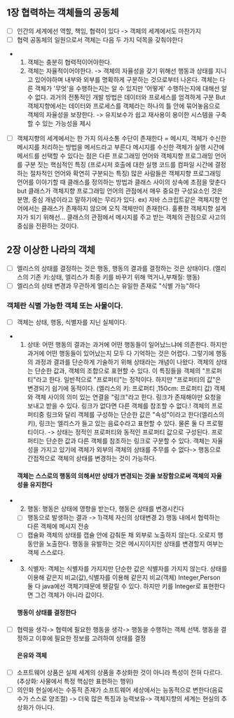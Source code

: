 # 
##  1장 협력하는 객체들의 공동체
   - [ ] 인간의 세계에선 역할, 책임, 협력이 있다 -> 객체의 세계에서도 마찬가지
   - [ ] 협력 공동체의 일원으로서 객체는 다음 두 가지 덕목을 갖춰야한다
   - 1. 객체는 충분히 협력적이어야한다.
     2. 객체는 자율적이어야한다. -> 객체의 자율성을 갖기 위해선 행동과 상태를 지니고 있어야하며  내부와 외부를 명확하게 구분하는 것으로부터 나온다.
     객체는 다른 객체가 '무엇'을 수행하는지는 알 수 있지만 '어떻게' 수행하는지에 대해선 알 수 없다.
     과거의 전통적인 개발 방법은 데이터와 프로세스를 엄격하게 구분 But 객체지향에서는 데이터와 프로세스를 객체라는 하나의 틀 안에 묶어놓음으로
     객체의 자율성을 보장한다. -> 유지보수가 쉽고 재사용이 용이한 시스템을 구축할 수 있는 가능성을 제시
   - [ ] 객체지향의 세계에서는 한 가지 의사소통 수단이 존재한다 = 메시지, 객체가 수신한 메시지를 처리하는 방법을 메서드라고 부른다 메시지를 수신한 객체가 실행 시간에 메서드를 선택할 수 있다는 점은 다른 프로그래밍 언어와 객체지향 프로그래밍 언어를 구분 짓는 핵심적인 특징 
     (프로시저 호출에 대한 실행 코드를 컴파일 시간에 결정하는 절차적인 언어와 확연히 구분되는 특징)
     많은 사람들은 객체지향 프로그래밍 언어를 이야기할 때 클래스를 정의하는 방법과 클래스 사이의 상속에 초점을 맞춘다
     but 클래스가 객체지향 프로그래밍 언어의 관점에서 매우 중요한 구성요소인 것은 분명, 중심 개념이라고 말하기에는 무리가 있다.
     ex) 자바 스크립트같은 객체지향 언어에서는 클래스가 존재하지 않으며 오직 객체만이 존재한다. 
     훌룡한 객체지향 설계자가 되기 위해선...
     클래스의 관점에서 메시지를 주고 받는 객체의 관점으로 사고의 중심을 전환하는 것이다.
## 2장 이상한 나라의 객체
   - [ ] 엘리스의 상태를 결정하는 것은 행동, 행동의 결과를 결정하는 것은 상태이다. (엘리스의 기존 키:상태, 엘리스가 최종 키를 바꾸기 위해 먹거나,부채질: 행동)
   - [ ] 엘리스의 상태 변경과 무관하게 엘리스는 유일한 존재로 "식별 가능"하다 
   ### 객체란 식별 가능한 객체 또는 사물이다.
   - [ ] 객체는 상태, 행동, 식별자를 지닌 실체이다.
   - 1. 상태: 어떤 행동의 결과는 과거에 어떤 행동들이 일어났느냐에 의존한다. 하지만 과거에 어떤 행동들이 있어났는지 모두 다 기억하는 것은 어렵다. 그렇기에 행동의 과정과 결과를
     단순하게 기술하기 위해 상태라는 개념이 나왔다. 
       객체의 상태는 단순한 값과, 객체의 조합으로 표현할 수 있다. 이 특징들을 객체의 "프로퍼티"라고 한다. 일반적으로 "프로퍼티"는 정적이다. 하지만
       "프로퍼티의 값"은 변경되기 쉽기에 동적이다. (엘리스의 키: 프로퍼티 ,150cm: 프로퍼티 값)
       객체와 객체 사이의 의미 있는 연결을 "링크"라고 한다. 링크가 존재해야만 요청을 보내고 받을 수 있다.
       링크가 없다면 다른 객체를 참조할 수 없다.!
       객체의 프로퍼티중 링크와 달리 객체를 구성하는 단순한 값은 "속성"이라고 한다(엘리스의 키), 링크는 엘리스가 들고 있는 음료수라고 표현할 수 있다. 물론 둘 다 프로펄티이다.
       -> 상태는 정적인 프로퍼티와 동적인 프로퍼티 값으로 구성된다. 프로퍼티는 단순한 값과 다른 객체를 참조하는 링크로 구분할 수 있다.
       객체는 자율성을 가지고 있기에 객체가 외부의 객체의 상태를 주무를 수 없다-> 행동으로 간접적으로 객체의 상태를 변경하는 것이 가능하다. 
     #### 객체는 스스로의 행동의 의해서만 상태가 변경되는 것을 보장함으로써 객체의 자율성을 유지한다
   - 2. 행동: 행동은 상태에 영향을 받는다, 행동은 상태를 변경시킨다
      - [ ] 행동으로 발생하는 결과 -> 1)객체 자신의 상태변경 2) 행동 내에서 협력하는 다른 객체에 메시지 전송
      - [ ] 캡슐화
       객체의 상태를 캡슐 안에 감춰둔 채 외부로 노출하지 않는다. 오로지 행동만을 노출한다.  행동을 유발하는 것은 메시지이지만 상태를 변경할지 여부는 객체 스스로다.
   - 3. 식별자: 객체는 식별자를 가지지만 단순한 값은 식별자를 가지지 않는다.
       상태를 이용해 같은지 비교(값),식별자를 이용해 같은지 비교(객체) Integer,Person 둘 다 java에선 객체기때문에 헷갈릴 수 있다.
       하지만 키를 Integer로 표현한다면 그건 객체가 아니라 값이다.
     #### 행동이 상태를 결정한다
   - [ ] 협력을 생각-> 협력에 필요한 행동을 생각-> 행동을 수행하는 객체 선택. 행동을 결정하고 이후에 필요한 정보를 고려하여 상태를 결정
     #### 은유와 객체
   - [ ] 소프트웨어 상품은 실제 세계의 상품을 추상화한 것이 아니라 특성이 전혀 다르다.(추상화: 사물에서 특정 핵심만 표현하는 행위)
   - [ ] 의인화
       현실에서는 수동적 존재가 소프트웨어 세상에서는 능동적으로 변한다(음료수가 스스로 양조절) -> 더욱 많은 특징과 능력보유-> 객체지향의 세계는 현실의 추상화가 아니다.